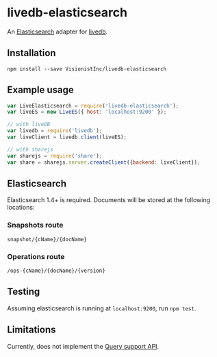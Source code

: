 # livedb-elasticsearch
An [Elasticsearch](https://www.elastic.co/products/elasticsearch) adapter for [livedb](https://github.com/share/livedb).

## Installation
`npm install --save VisionistInc/livedb-elasticsearch`

## Example usage
```javascript
var LiveElasticsearch = require('livedb-elasticsearch');
var liveES = new LiveES({ host: 'localhost:9200' });

// with liveDB
var livedb = require('livedb');
var liveClient = livedb.client(liveES);

// with sharejs
var sharejs = require('share');
var share = sharejs.server.createClient({backend: liveClient});
```

## Elasticsearch
Elasticsearch 1.4+ is required.  Documents will be stored at the following locations:

### Snapshots route
`snapshot/{cName}/{docName}`

### Operations route
`/ops-{cName}/{docName}/{version}`

## Testing
Assuming elasticsearch is running at `localhost:9200`, run `npm test`.

## Limitations
Currently, does not implement the [Query support API](https://github.com/share/livedb/blob/master/lib/memory.js#L109).
